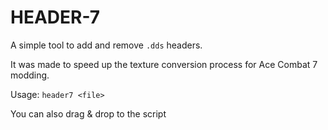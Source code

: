 # HEADER-7
A simple tool to add and remove `.dds` headers.

It was made to speed up the texture conversion process for Ace Combat 7 modding.


Usage: `header7 <file>`

You can also drag & drop to the script

